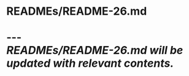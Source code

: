 # READMEs/README-26.md <br><br> --- <br> _READMEs/README-26.md will be updated with relevant contents._